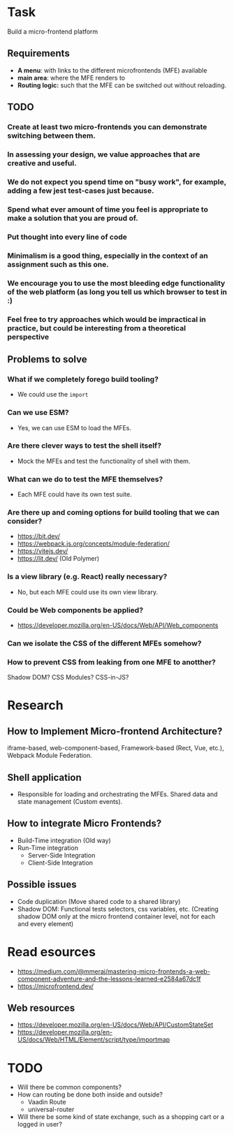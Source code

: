 # Task
Build a micro-frontend platform


## Requirements
- **A menu**: with links to the different microfrontends (MFE) available
- **main area**: where the MFE renders to
- **Routing logic:** such that the MFE can be switched out without reloading.


## TODO

### Create at least two micro-frontends you can demonstrate switching between them.
[//]: # (### Using `single-spa` probably solves too much of the problem for your solution to show the qualities we're looking for in the assignment.)
### In assessing your design, we value approaches that are creative and useful.
### We do not expect you spend time on "busy work", for example, adding a few jest test-cases just because.
### Spend what ever amount of time you feel is appropriate to make a solution that you are proud of.
### Put thought into every line of code
### Minimalism is a good thing, especially in the context of an assignment such as this one.
### We encourage you to use the most bleeding edge functionality of the web platform (as long you tell us which browser to test in :)
### Feel free to try approaches which would be impractical in practice, but could be interesting from a theoretical perspective


## Problems to solve

### What if we completely forego build tooling?
* We could use the `import`

### Can we use ESM?
* Yes, we can use ESM to load the MFEs.

### Are there clever ways to test the shell itself?
* Mock the MFEs and test the functionality of shell with them.

### What can we do to test the MFE themselves?
* Each MFE could have its own test suite.

### Are there up and coming options for build tooling that we can consider?
* https://bit.dev/
* https://webpack.js.org/concepts/module-federation/
* https://vitejs.dev/
* https://lit.dev/ (Old Polymer)

### Is a view library (e.g. React) really necessary?
* No, but each MFE could use its own view library.

### Could be Web components be applied?
* https://developer.mozilla.org/en-US/docs/Web/API/Web_components

### Can we isolate the CSS of the different MFEs somehow?
### How to prevent CSS from leaking from one MFE to anotther?
Shadow DOM? CSS Modules? CSS-in-JS?


# Research

## How to Implement Micro-frontend Architecture?
iframe-based, web-component-based, Framework-based (Rect, Vue, etc.), Webpack Module Federation.

## Shell application
* Responsible for loading and orchestrating the MFEs. Shared data and state management (Custom events).

## How to integrate Micro Frontends?
* Build-Time integration (Old way)
* Run-Time integration
  * Server-Side Integration
  * Client-Side Integration

## Possible issues
* Code duplication (Move shared code to a shared library)
* Shadow DOM: Functional tests selectors, css variables, etc. (Creating shadow DOM only at the micro frontend container level, not for each and every element)


# Read esources
* https://medium.com/@mmeraj/mastering-micro-frontends-a-web-component-adventure-and-the-lessons-learned-e2584a67dc1f
* https://microfrontend.dev/

## Web resources
* https://developer.mozilla.org/en-US/docs/Web/API/CustomStateSet
* https://developer.mozilla.org/en-US/docs/Web/HTML/Element/script/type/importmap

# TODO
* Will there be common components?
* How can routing be done both inside and outside?
  * Vaadin Route
  * universal-router
* Will there be some kind of state exchange, such as a shopping cart or a logged in user?